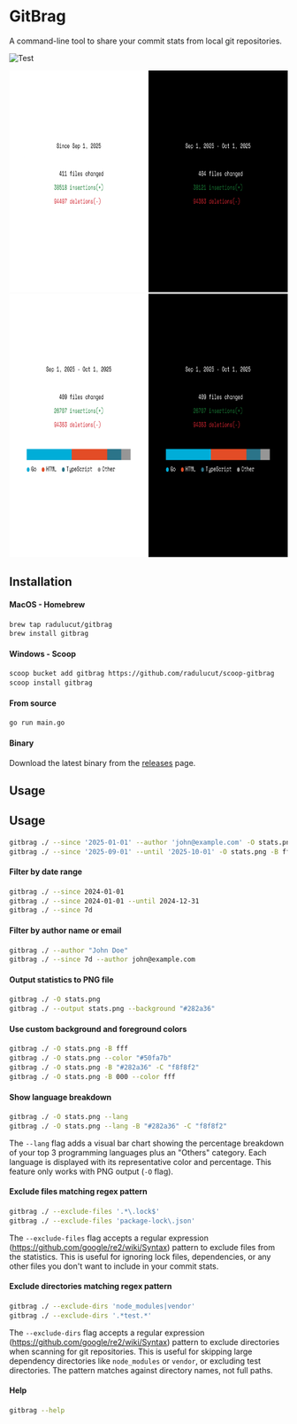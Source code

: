 # GitBrag

A command-line tool to share your commit stats from local git repositories.

![Test](https://github.com/radulucut/gitbrag/actions/workflows/tests.yml/badge.svg)

<img src="./screenshot.png" width="800" height="400" />
<img src="./screenshot_lang.png" width="800" height="475" />

## Installation

#### MacOS - Homebrew

```bash
brew tap radulucut/gitbrag
brew install gitbrag
```

#### Windows - Scoop

```bash
scoop bucket add gitbrag https://github.com/radulucut/scoop-gitbrag
scoop install gitbrag
```

#### From source

```bash
go run main.go
```

#### Binary

Download the latest binary from the [releases](https://github.com/radulucut/gitbrag/releases) page.

## Usage

## Usage

```sh
gitbrag ./ --since '2025-01-01' --author 'john@example.com' -O stats.png -B 000 -C fff
gitbrag ./ --since '2025-09-01' --until '2025-10-01' -O stats.png -B fff -C 000 --lang --exclude-files '.*package-lock.json$'
```

#### Filter by date range

```sh
gitbrag ./ --since 2024-01-01
gitbrag ./ --since 2024-01-01 --until 2024-12-31
gitbrag ./ --since 7d
```

#### Filter by author name or email

```sh
gitbrag ./ --author "John Doe"
gitbrag ./ --since 7d --author john@example.com
```

#### Output statistics to PNG file

```sh
gitbrag ./ -O stats.png
gitbrag ./ --output stats.png --background "#282a36"
```

#### Use custom background and foreground colors

```sh
gitbrag ./ -O stats.png -B fff
gitbrag ./ -O stats.png --color "#50fa7b"
gitbrag ./ -O stats.png -B "#282a36" -C "f8f8f2"
gitbrag ./ -O stats.png -B 000 --color fff
```

#### Show language breakdown

```sh
gitbrag ./ -O stats.png --lang
gitbrag ./ -O stats.png --lang -B "#282a36" -C "f8f8f2"
```

The `--lang` flag adds a visual bar chart showing the percentage breakdown of your top 3 programming languages plus an "Others" category. Each language is displayed with its representative color and percentage. This feature only works with PNG output (`-O` flag).

#### Exclude files matching regex pattern

```sh
gitbrag ./ --exclude-files '.*\.lock$'
gitbrag ./ --exclude-files 'package-lock\.json'
```

The `--exclude-files` flag accepts a regular expression (https://github.com/google/re2/wiki/Syntax) pattern to exclude files from the statistics. This is useful for ignoring lock files, dependencies, or any other files you don't want to include in your commit stats.

#### Exclude directories matching regex pattern

```sh
gitbrag ./ --exclude-dirs 'node_modules|vendor'
gitbrag ./ --exclude-dirs '.*test.*'
```

The `--exclude-dirs` flag accepts a regular expression (https://github.com/google/re2/wiki/Syntax) pattern to exclude directories when scanning for git repositories. This is useful for skipping large dependency directories like `node_modules` or `vendor`, or excluding test directories. The pattern matches against directory names, not full paths.

#### Help

```bash
gitbrag --help
```
